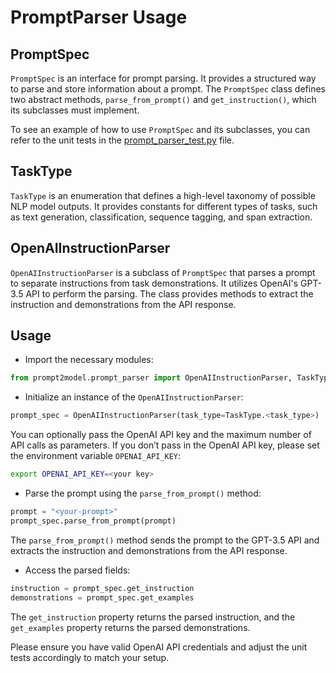 # PromptParser Usage

## PromptSpec

`PromptSpec` is an interface for prompt parsing. It provides a structured way to
parse and store information about a prompt. The `PromptSpec` class defines two
abstract methods, `parse_from_prompt()` and `get_instruction()`, which its
subclasses must implement.

To see an example of how to use `PromptSpec` and its subclasses, you can refer
to the unit tests in the [prompt_parser_test.py](../tests/prompt_parser_test.py)
file.

## TaskType

`TaskType` is an enumeration that defines a high-level taxonomy of possible NLP
model outputs. It provides constants for different types of tasks, such as text
generation, classification, sequence tagging, and span extraction.

## OpenAIInstructionParser

`OpenAIInstructionParser` is a subclass of `PromptSpec` that parses a prompt to
separate instructions from task demonstrations. It utilizes OpenAI's GPT-3.5 API
to perform the parsing. The class provides methods to extract the instruction
and demonstrations from the API response.

## Usage

- Import the necessary modules:

```python
from prompt2model.prompt_parser import OpenAIInstructionParser, TaskType
```

- Initialize an instance of the `OpenAIInstructionParser`:

```python
prompt_spec = OpenAIInstructionParser(task_type=TaskType.<task_type>)
```

You can optionally pass the OpenAI API key and the maximum number of API calls
as parameters. If you don’t pass in the OpenAI API key, please set the
environment variable `OPENAI_API_KEY`:

```bash
export OPENAI_API_KEY=<your key>
```

- Parse the prompt using the `parse_from_prompt()` method:

```python
prompt = "<your-prompt>"
prompt_spec.parse_from_prompt(prompt)
```

The `parse_from_prompt()` method sends the prompt to the GPT-3.5 API and
extracts the instruction and demonstrations from the API response.

- Access the parsed fields:

```python
instruction = prompt_spec.get_instruction
demonstrations = prompt_spec.get_examples
```

The `get_instruction` property returns the parsed instruction, and the
`get_examples` property returns the parsed demonstrations.

Please ensure you have valid OpenAI API credentials and adjust the unit tests
accordingly to match your setup.
